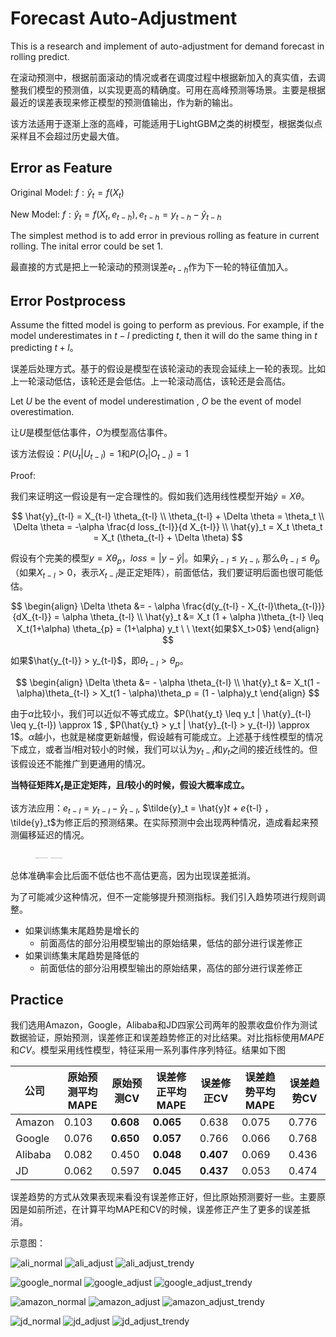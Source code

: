 # Forecast Auto-Adjustment 

This is a research and implement of auto-adjustment for demand forecast in rolling predict. 

在滚动预测中，根据前面滚动的情况或者在调度过程中根据新加入的真实值，去调整我们模型的预测值，以实现更高的精确度。可用在高峰预测等场景。主要是根据最近的误差表现来修正模型的预测值输出，作为新的输出。

该方法适用于逐渐上涨的高峰，可能适用于LightGBM之类的树模型，根据类似点采样且不会超过历史最大值。

## Error as Feature

Original Model: $f: \hat{y}_t = f(X_t)$

New Model: $f: \hat{y}_t = f(X_t, e_{t-h}), e_{t-h} = y_{t-h} - \hat{y}_{t-h}$

The simplest method is to add error in previous rolling as feature in current rolling. The inital error could be set 1. 

最直接的方式是把上一轮滚动的预测误差$e_{t-h}$作为下一轮的特征值加入。

## Error Postprocess

Assume the fitted model is going to perform as previous. For example, if the model underestimates in $t-l$ predicting $t$, then it will do the same thing in $t$ predicting $t+l$。

误差后处理方式。基于的假设是模型在该轮滚动的表现会延续上一轮的表现。比如上一轮滚动低估，该轮还是会低估。上一轮滚动高估，该轮还是会高估。

Let $U$ be the event of model underestimation , $O$ be the event of model overestimation.

让$U$是模型低估事件，$O$为模型高估事件。

该方法假设：$P(U_t | U_{t-l}) = 1$和$P(O_t|O_{t-l}) = 1$

Proof:

我们来证明这一假设是有一定合理性的。假如我们选用线性模型开始$\hat{y} = X\theta$。


$$
\hat{y}_{t-l} = X_{t-l} \theta_{t-l} \\
\theta_{t-l} + \Delta \theta = \theta_t \\
\Delta \theta = -\alpha \frac{d loss_{t-l}}{d X_{t-l}} \\
\hat{y}_t = X_t \theta_t = X_t (\theta_{t-l} + \Delta \theta)
$$

假设有个完美的模型$y = X\theta_p$，$loss = |y - \hat{y}|$。如果$\hat{y}_{t-l} \leq y_{t-l}$, 那么$\theta_{t-l} \leq \theta_p$ （如果$X_{t-l} > 0$，表示$X_{t-l}$是正定矩阵），前面低估，我们要证明后面也很可能低估。

$$
\begin{align}
\Delta \theta &= - \alpha \frac{d(y_{t-l} - X_{t-l}\theta_{t-l})}{dX_{t-l}} = \alpha \theta_{t-l} \\
\hat{y}_t &= X_t (1 + \alpha )\theta_{t-l} \leq X_t(1+\alpha) \theta_{p} = (1+\alpha) y_t
\ \ \text{如果$X_t>0$}
\end{align} 
$$


如果$\hat{y_{t-l}} > y_{t-l}$，即$\theta_{t-l} > \theta_p$。


$$
\begin{align}
\Delta \theta &= - \alpha \theta_{t-l} \\
\hat{y}_t &= X_t(1 - \alpha)\theta_{t-l} > X_t(1 - \alpha)\theta_p = (1 - \alpha)y_t 
\end{align}
$$

由于$\alpha$比较小，我们可以近似不等式成立。$P(\hat{y_t} \leq y_t | \hat{y}_{t-l} \leq y_{t-l}) \approx 1$ , $P(\hat{y_t} > y_t | \hat{y}_{t-l} > y_{t-l}) \approx 1$。$\alpha$越小，也就是梯度更新越慢，假设越有可能成立。上述基于线性模型的情况下成立，或者当$l$相对较小的时候，我们可以认为$y_{t-l}$和$y_t$之间的接近线性的。但该假设还不能推广到更通用的情况。

**当特征矩阵$X_t$是正定矩阵，且$l$较小的时候，假设大概率成立。**

该方法应用：$e_{t-l} = y_{t-l} - \hat{y}_{t-l}$, $\tilde{y}_t = \hat{y}_t + e_{t-l} $，$\tilde{y}_t$为修正后的预测结果。在实际预测中会出现两种情况，造成看起来预测偏移延迟的情况。

<figure><img src="https://raw.githubusercontent.com/jingw2/solver/master/forecast_auto_adjustment/images/error_adjust1.png" alt="image-20201106143949164" style="zoom:10%;" />
<img src="https://raw.githubusercontent.com/jingw2/solver/master/forecast_auto_adjustment/images/error_adjust2.png" alt="image-20201106144305474" style="zoom:10%;" /></figure>


总体准确率会比后面不低估也不高估更高，因为出现误差抵消。

为了可能减少这种情况，但不一定能够提升预测指标。我们引入趋势项进行规则调整。

* 如果训练集末尾趋势是增长的
  * 前面高估的部分沿用模型输出的原始结果，低估的部分进行误差修正
* 如果训练集末尾趋势是降低的
  * 前面低估的部分沿用模型输出的原始结果，高估的部分进行误差修正

## Practice

我们选用Amazon，Google，Alibaba和JD四家公司两年的股票收盘价作为测试数据验证，原始预测，误差修正和误差趋势修正的对比结果。对比指标使用$MAPE$和$CV$。模型采用线性模型，特征采用一系列事件序列特征。结果如下图

| 公司    | 原始预测平均MAPE | 原始预测CV | 误差修正平均MAPE | 误差修正CV | 误差趋势平均MAPE | 误差趋势CV |
| ------- | ---------------- | ---------- | ---------------- | ---------- | ---------------- | ---------- |
| Amazon  | 0.103            | **0.608**  | **0.065**        | 0.638      | 0.075            | 0.776      |
| Google  | 0.076            | **0.650**  | **0.057**        | 0.766      | 0.066            | 0.768      |
| Alibaba | 0.082            | 0.450      | **0.048**        | **0.407**  | 0.069            | 0.436      |
| JD      | 0.062            | 0.597      | **0.045**        | **0.437**  | 0.053            | 0.474      |

误差趋势的方式从效果表现来看没有误差修正好，但比原始预测要好一些。主要原因是如前所述，在计算平均MAPE和CV的时候，误差修正产生了更多的误差抵消。

示意图：

![ali_normal](https://github.com/jingw2/solver/tree/master/forecast_auto_adjustment/images/alibaba_stock_normal_forecast.png) 
![ali_adjust](https://github.com/jingw2/solver/tree/master/forecast_auto_adjustment/images/alibaba_stock_adjust_forecast.png)
![ali_adjust_trendy](https://github.com/jingw2/solver/tree/master/forecast_auto_adjustment/images/alibaba_stock_adjust_trendy_forecast.png)

![google_normal](https://github.com/jingw2/solver/tree/master/forecast_auto_adjustment/images/google_stock_normal_forecast.png) 
![google_adjust](https://github.com/jingw2/solver/tree/master/forecast_auto_adjustment/images/google_stock_adjust_forecast.png)
![google_adjust_trendy](https://github.com/jingw2/solver/tree/master/forecast_auto_adjustment/images/google_stock_adjust_trendy_forecast.png)

![amazon_normal](https://github.com/jingw2/solver/tree/master/forecast_auto_adjustment/images/amazon_stock_normal_forecast.png) 
![amazon_adjust](https://github.com/jingw2/solver/tree/master/forecast_auto_adjustment/images/amazon_stock_adjust_forecast.png)
![amazon_adjust_trendy](https://github.com/jingw2/solver/tree/master/forecast_auto_adjustment/images/amazon_stock_adjust_trendy_forecast.png)

![jd_normal](https://github.com/jingw2/solver/tree/master/forecast_auto_adjustment/images/jd_stock_normal_forecast.png) 
![jd_adjust](https://github.com/jingw2/solver/tree/master/forecast_auto_adjustment/images/jd_stock_adjust_forecast.png)
![jd_adjust_trendy](https://github.com/jingw2/solver/tree/master/forecast_auto_adjustment/images/jd_stock_adjust_trendy_forecast.png)

